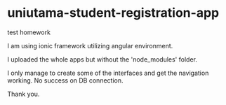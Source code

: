 # uniutama-student-registration-app
test homework

I am using ionic framework utilizing angular environment.

I uploaded the whole apps but without the 'node_modules' folder.

I only manage to create some of the interfaces and get the navigation working. No success on DB connection.

Thank you.
